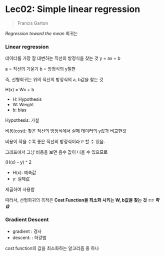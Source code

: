 # Lec02: Simple linear regression

> Francis Garton

_Regression toward the mean_
회귀는

### Linear regression

데이터를 가장 잘 대변하는 직선의 방정식을 찾는 것
y = ax + b

a = 직선의 기울기
b = 방정식의 y절편

즉, 선형회귀는 위의 직선의 방정식의 a, b값을 찾는 것

H(x) = Wx + b

-   H: Hypothesis
-   W: Weight
-   b: bias

Hypothesis: 가설

비용(cost): 찾은 직선의 방정식에서 실제 데이터의 y값과 비교한것

비용이 작을 수록 좋은 직선의 방정식이라고 할 수 있음.

그래프에서 그냥 비용을 보면 음수 값이 나올 수 있으므로

(H(x) - y) ^ 2

-   H(x): 예측값
-   y: 실제값

제곱하여 사용함

따라서, 선형회귀의 목적은 **Cost Function을 최소화 시키는 W, b값을 찾는 것** **_== 학습_**

### Gradient Descent

-   gradient : 경사
-   descent: : 하강법

cost function의 값을 최소화하는 알고리즘 중 하나
